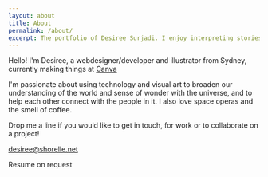 ```yaml
---
layout: about
title: About
permalink: /about/
excerpt: The portfolio of Desiree Surjadi. I enjoy interpreting stories and am inspired by graphic novels and animation from around the world.
---
```


<p>Hello! I'm Desiree, a webdesigner/developer and illustrator from Sydney, currently making things at <a href="https://www.canva.com" target="_blank">Canva</a> <i class="fa fa-heart-o" aria-hidden="true"></i></p>

<p>I'm passionate about using technology and visual art to broaden our understanding of the world and sense of wonder with the universe, and to help each other connect with the people in it. I also love space operas and the smell of coffee.</p>

<p>Drop me a line if you would like to get in touch, for work or to collaborate on a project!</p>

<p><i class="fa fa-envelope-o" aria-hidden="true"></i> <a href="mailto:desiree@shorelle.net" target="_blank">desiree@shorelle.net</a></p>

<p><i class="fa fa-newspaper-o" aria-hidden="true"></i> <span class="inactive">Resume on request</span></p>